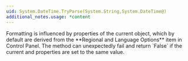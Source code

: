 ```yaml
---
uid: System.DateTime.TryParse(System.String,System.DateTime@)
additional_notes.usage: *content
---
```


<p>Formatting is influenced by properties of the current <xref href="System.Globalization.DateTimeFormatInfo"></xref> object, which by default are derived from the **Regional and Language Options** item in Control Panel. The <xref href="System.DateTime.TryParse*"></xref> method can unexpectedly fail and return `False` if the current <xref href="System.Globalization.DateTimeFormatInfo.DateSeparator"></xref> and <xref href="System.Globalization.DateTimeFormatInfo.TimeSeparator"></xref> properties are set to the same value.</p>


